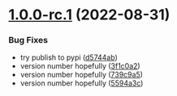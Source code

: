 # [1.0.0-rc.1](https://github.com/uvop/memorix/compare/v1.0.0-next.7...v1.0.0-rc.1) (2022-08-31)


### Bug Fixes

* try publish to pypi ([d5744ab](https://github.com/uvop/memorix/commit/d5744ab0be579e794a9941c275b8b70a5248264d))
* version number hopefully ([3f1c0a2](https://github.com/uvop/memorix/commit/3f1c0a2a56221427bb3faf5530194fa29dce6f89))
* version number hopefully ([739c9a5](https://github.com/uvop/memorix/commit/739c9a535fd0c96e1e66c4c4be78d2d34b43a1a8))
* version number hopefully ([5594a3c](https://github.com/uvop/memorix/commit/5594a3cfa8a51793cec9977a1a5432f296e73627))
